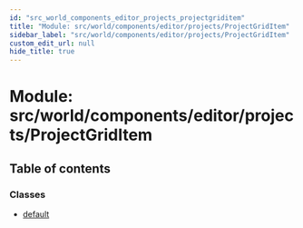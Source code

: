 ```yaml
---
id: "src_world_components_editor_projects_projectgriditem"
title: "Module: src/world/components/editor/projects/ProjectGridItem"
sidebar_label: "src/world/components/editor/projects/ProjectGridItem"
custom_edit_url: null
hide_title: true
---
```


# Module: src/world/components/editor/projects/ProjectGridItem

## Table of contents

### Classes

- [default](../classes/src_world_components_editor_projects_projectgriditem.default.md)
